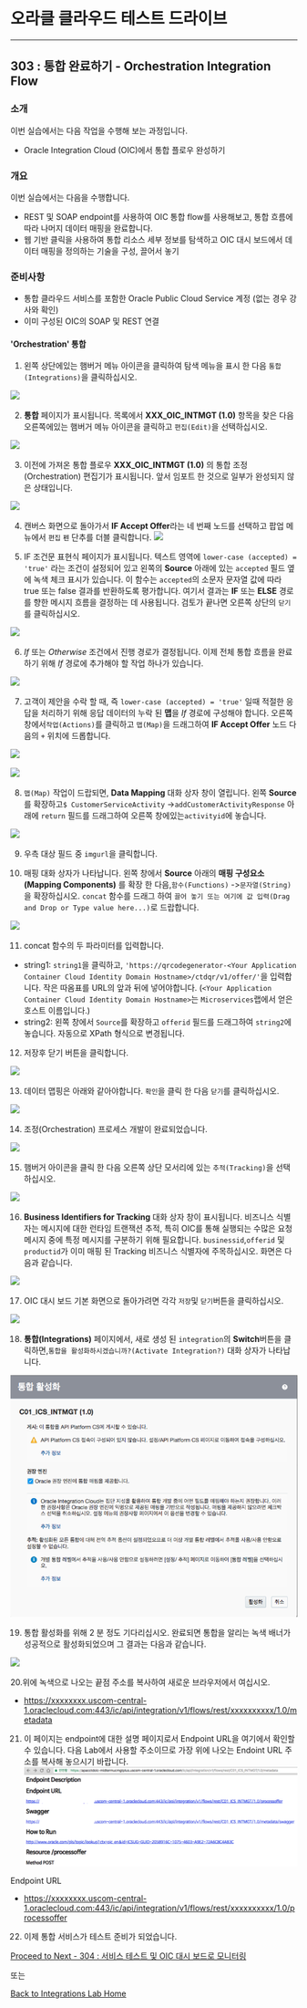 # 오라클 클라우드 테스트 드라이브 #
-----
## 303 : 통합 완료하기 - Orchestration Integration Flow


### 소개 ###
이번 실습에서는 다음 작업을 수행해 보는 과정입니다.
- Oracle Integration Cloud (OIC)에서 통합 플로우 완성하기


### 개요 ###
이번 실습에서는 다음을 수행합니다.
- REST 및 SOAP endpoint를 사용하여 OIC 통합 flow를 사용해보고, 통합 흐름에 따라 나머지 데이터 매핑을 완료합니다.
- 웹 기반 클릭을 사용하여 통합 리소스 세부 정보를 탐색하고 OIC 대시 보드에서 데이터 매핑을 정의하는 기술을 구성, 끌어서 놓기


### 준비사항 ###

- 통합 클라우드 서비스를 포함한 Oracle Public Cloud Service 계정 (없는 경우 강사와 확인)
- 이미 구성된 OIC의 SOAP 및 REST 연결


#### 'Orchestration' 통합 ####

1. 왼쪽 상단에있는 햄버거 메뉴 아이콘을 클릭하여 탐색 메뉴을 표시 한 다음 `통합(Integrations)`을 클릭하십시오.

![](images/303/01.home_hamburger_integrations.png)


2. **통합** 페이지가 표시됩니다. 목록에서 **XXX_OIC_INTMGT (1.0)** 항목을 찾은 다음 오른쪽에있는 햄버거 메뉴 아이콘을 클릭하고 `편집(Edit)`을 선택하십시오.

![](images/303/02.integration_edit.png)


3. 이전에 가져온 통합 플로우 **XXX_OIC_INTMGT (1.0)** 의 통합 조정(Orchestration) 편집기가 표시됩니다. 앞서 임포트 한 것으로 일부가 완성되지 않은 상태입니다.

![](images/303/03.integration_existing.png)


4. 캔버스 화면으로 돌아가서 **IF Accept Offer**라는 네 번째 노드를 선택하고 팝업 메뉴에서 `편집` `펜` 단추를 더블 클릭합니다.
![](images/303/08.integration.if.png)


5. IF 조건문 표현식 페이지가 표시됩니다. 텍스트 영역에 `lower-case (accepted) = 'true'` 라는 조건이 설정되어 있고 왼쪽의 **Source** 아래에 있는 `accepted` 필드 옆에 녹색 체크 표시가 있습니다. 이 함수는 `accepted`의 소문자 문자열 값에 따라 true 또는 false 결과를 반환하도록 평가합니다. 여기서 결과는 **IF** 또는 **ELSE** 경로를 향한 메시지 흐름을 결정하는 데 사용됩니다. 검토가 끝나면 오른쪽 상단의 `닫기`를 클릭하십시오.

![](images/303/08.integration.logic.png)


6. *If* 또는 *Otherwise* 조건에서 진행 경로가 결정됩니다. 이제 전체 통합 흐름을 완료하기 위해 *If* 경로에 추가해야 할 작업 하나가 있습니다.

![](images/303/34.integration.if.difference.png)


7. 고객이 제안을 수락 할 때, 즉 `lower-case (accepted) = 'true'` 일때 적절한 응답을 처리하기 위해 응답 데이터의 누락 된 **맵**을 *If* 경로에 구성해야 합니다. 오른쪽 창에서`작업(Actions)`를 클릭하고 `맵(Map)`을 드래그하여 **IF Accept Offer** 노드 다음의 `+` 위치에 드롭합니다.

![](images/303/35.integration.if.add1.png)

![](images/303/35.integration.if.add2.png)


8. `맵(Map)` 작업이 드랍되면, **Data Mapping** 대화 상자 창이 열립니다. 왼쪽  **Source** 를 확장하고`$ CustomerServiceActivity` ->`addCustomerActivityResponse` 아래에 `return` 필드를 드래그하여 오른쪽 창에있는`activityid`에 놓습니다.

![](images/303/36.integration.if.map.png)

9. 우측 대상 필드 중 `imgurl`을 클릭합니다.

10. 매핑 대화 상자가 나타납니다. 왼쪽 창에서 **Source** 아래의 **매핑 구성요소(Mapping Components)** 를 확장 한 다음,`함수(Functions)` ->`문자열(String)`을 확장하십시오. `concat` 함수를 드래그 하여 `끌어 놓기 또는 여기에 값 입력(Drag and Drop or Type value here...)`로 드랍합니다.

![](images/303/37.integration.if.map1.png)


11. concat 함수의 두 파라미터를 입력합니다.
- string1: `string1`을 클릭하고, `'https://qrcodegenerator-<Your Application Container Cloud Identity Domain Hostname>/ctdqr/v1/offer/'`을 입력합니다. 작은 따옴표를 URL의 앞과 뒤에 넣어야합니다. (`<Your Application Container Cloud Identity Domain Hostname>`는 `Microservices`랩에서 얻은 호스트 이름입니다.)
- string2: 왼쪽 창에서 `Source`를 확장하고 `offerid` 필드를 드래그하여 `string2`에 놓습니다. 자동으로 XPath 형식으로 변경됩니다.

12. 저장후 닫기 버튼을 클릭합니다.

![](images/303/38.integration.if.map2.png)


13. 데이터 맵핑은 아래와 같아야합니다. `확인`을 클릭 한 다음 `닫기`를 클릭하십시오.

![](images/303/39.integration.if.map3.png)


14. 조정(Orchestration) 프로세스 개발이 완료되었습니다.

![](images/303/40.integration.flow.complete.png)


15. 햄버거 아이콘을 클릭 한 다음 오른쪽 상단 모서리에 있는 `추적(Tracking)`을 선택하십시오.

![](images/303/42.integration.tracking.png)


16. **Business Identifiers for Tracking** 대화 상자 창이 표시됩니다. 비즈니스 식별자는 메시지에 대한 런타임 트랜잭션 추적, 특히 OIC를 통해 실행되는 수많은 요청 메시지 중에 특정 메시지를 구분하기 위해 필요합니다. `businessid`,`offerid` 및 `productid`가 이미 매핑 된 Tracking 비즈니스 식별자에 주목하십시오. 화면은 다음과 같습니다.

![](images/303/43.integration.tracking.identifier1.png)


17. OIC 대시 보드 기본 화면으로 돌아가려면 각각 `저장`및 `닫기`버튼을 클릭하십시오.

![](images/303/43.integration.edit.done.png)


18. **통합(Integrations)** 페이지에서, 새로 생성 된 `integration`의 **Switch**버튼을 클릭하면,`통합을 활성화하시겠습니까?(Activate Integration?)` 대화 상자가 나타납니다.

![](images/303/44.integration.activate_ko.png)


19. 통합 활성화를 위해 2 분 정도 기다리십시오. 완료되면 통합을 알리는 녹색 배너가 성공적으로 활성화되었으며 그 결과는 다음과 같습니다.

![](images/303/45.integration.activate.done.png)


20.위에 녹색으로 나오는 끝점 주소를 복사하여 새로운 브라우저에서 여십시오.
- https://xxxxxxxx.uscom-central-1.oraclecloud.com:443/ic/api/integration/v1/flows/rest/xxxxxxxxxx/1.0/metadata

21. 이 페이지는 endpoint에 대한 설명 페이지로서 Endpoint URL을 여기에서 확인할 수 있습니다. 다음 Lab에서 사용할 주소이므로 가장 위에 나오는 Endoint URL 주소를 복사해 놓으시기 바랍니다.
![](images/303/46.endpoint.description.png)

Endpoint URL
- https://xxxxxxxx.uscom-central-1.oraclecloud.com:443/ic/api/integration/v1/flows/rest/xxxxxxxxxx/1.0/processoffer

22. 이제 통합 서비스가 테스트 준비가 되었습니다.

[Proceed to Next - 304 : 서비스 테스트 및 OIC 대시 보드로 모니터링](304-IntegrationsLab.md)

또는

[Back to Integrations Lab Home](README.md)
